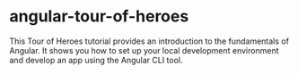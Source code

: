 # angular-tour-of-heroes
This Tour of Heroes tutorial provides an introduction to the fundamentals of Angular. It shows you how to set up your local development environment and develop an app using the Angular CLI tool.
